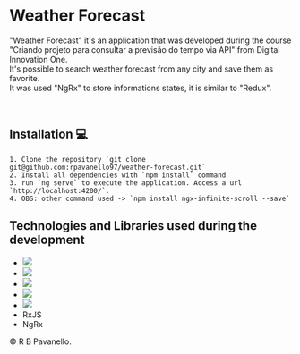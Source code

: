 # Weather Forecast

"Weather Forecast" it's an application that was developed during the course "Criando projeto para consultar a previsão do tempo via API" from Digital Innovation One. <br>
It's possible to search weather forecast from any city and save them as favorite. <br>
It was used "NgRx" to store informations states, it is similar to "Redux".<br>

<br>


## Installation 💻

    1. Clone the repository `git clone git@github.com:rpavanello97/weather-forecast.git`
    2. Install all dependencies with `npm install` command
    3. run `ng serve` to execute the application. Access a url `http://localhost:4200/`.
    4. OBS: other command used -> `npm install ngx-infinite-scroll --save`


## Technologies  and Libraries used during the development

- <img src="https://img.shields.io/badge/Angular-DD0031?style=for-the-badge&logo=angular&logoColor=white" />    
- <img src="https://img.shields.io/badge/TypeScript-007ACC?style=for-the-badge&logo=typescript&logoColor=white" />     
- <img src="https://img.shields.io/badge/HTML5-E34F26?style=for-the-badge&logo=html5&logoColor=white" />
- <img src="https://img.shields.io/badge/Sass-CC6699?style=for-the-badge&logo=sass&logoColor=white" />
- <img src="https://img.shields.io/badge/Bootstrap-563D7C?style=for-the-badge&logo=bootstrap&logoColor=white" />
- RxJS
- NgRx


© R B  Pavanello.